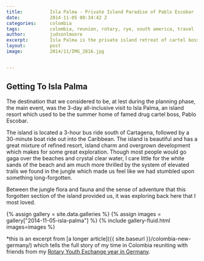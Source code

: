 ```yaml
---
title:			Isla Palma - Private Island Paradise of Pablo Escobar
date:			2014-11-05 08:34:42 Z
categories:		colombia
tags:			colombia, reunion, rotary, rye, south america, travel
author:			judsonlmoore
excerpt:		Isla Palma is the private island retreat of cartel boss Pablo Escobar. Today, this all-inclusive resort is scattered with the ruins of that page in history.
layout:			post
image:			2014/11/IMG_2816.jpg


---
```


## Getting To Isla Palma

The destination that we considered to be, at lest during the planning phase, the main event, was the 3-day all-inclusive visit to Isla Palma, an island resort which used to be the summer home of famed drug cartel boss, Pablo Escobar.

The island is located a 3-hour bus ride south of Cartagena, followed by a 30-minute boat ride out into the Caribbean. The island is beautiful and has a great mixture of refined resort, island charm and overgrown development which makes for some great exploration. Though most people would go gaga over the beaches and crystal clear water, I care little for the white sands of the beach and am much more thrilled by the system of elevated trails we found in the jungle which made us feel like we had stumbled upon something long-forgotten.

Between the jungle flora and fauna and the sense of adventure that this forgotten section of the island provided us, it was exploring back here that I most loved.

{% assign gallery = site.data.galleries %}
{% assign images = gallery["2014-11-05-isla-palma"] %}
{% include gallery-fluid.html images=images %}

\*this is an excerpt from [a longer article]({{ site.baseurl }}/colombia-new-germany/) which tells the full story of my time in Colombia reuniting with friends from my [Rotary Youth Exchange year in Germany](/germany/).
